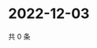 # 2022-12-03

共 0 条

<!-- BEGIN WEIBO -->
<!-- 最后更新时间 Sat Dec 03 2022 16:03:21 GMT+0800 (China Standard Time) -->

<!-- END WEIBO -->
